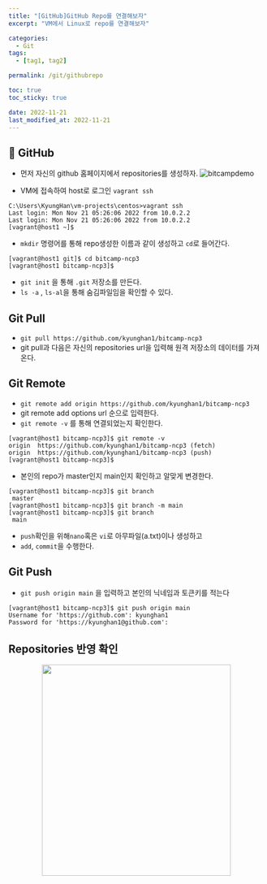 ```yaml
---
title: "[GitHub]GitHub Repo를 연결해보자"
excerpt: "VM에서 Linux로 repo를 연결해보자"

categories:
  - Git
tags:
  - [tag1, tag2]

permalink: /git/githubrepo

toc: true
toc_sticky: true

date: 2022-11-21
last_modified_at: 2022-11-21
---
```


## 🦥 GitHub

- 먼저 자신의 github 홈페이지에서 repositories를 생성하자.
![bitcampdemo](https://user-images.githubusercontent.com/118426681/203039943-3caafe9e-b6b8-4e1d-992e-e4a86a686434.png)

- VM에 접속하여 host로 로그인 `vagrant ssh`
```
C:\Users\KyungHan\vm-projects\centos>vagrant ssh
Last login: Mon Nov 21 05:26:06 2022 from 10.0.2.2
Last login: Mon Nov 21 05:26:06 2022 from 10.0.2.2
[vagrant@host1 ~]$
```
- `mkdir` 명령어를 통해 repo생성한 이름과 같이 생성하고 `cd`로 들어간다.
```
[vagrant@host1 git]$ cd bitcamp-ncp3
[vagrant@host1 bitcamp-ncp3]$
```
- `git init` 을 통해 `.git` 저장소를 만든다.
- `ls -a` , `ls-al`을 통해 숨김파일임을 확인할 수 있다.
## Git Pull
- `git pull https://github.com/kyunghan1/bitcamp-ncp3` 
- git pull과 다음은 자신의 repositories url을 입력해 원격 저장소의 데이터를 가져온다.
## Git Remote
- `git remote add origin https://github.com/kyunghan1/bitcamp-ncp3`
- git remote add options url 순으로 입력한다.
- `git remote -v` 를 통해 연결되었는지 확인한다.
```
[vagrant@host1 bitcamp-ncp3]$ git remote -v
origin  https://github.com/kyunghan1/bitcamp-ncp3 (fetch)
origin  https://github.com/kyunghan1/bitcamp-ncp3 (push)
[vagrant@host1 bitcamp-ncp3]$
```
- 본인의 repo가 master인지 main인지 확인하고 알맞게 변경한다.
```
[vagrant@host1 bitcamp-ncp3]$ git branch
 master
[vagrant@host1 bitcamp-ncp3]$ git branch -m main
[vagrant@host1 bitcamp-ncp3]$ git branch
 main
```
- `push`확인을 위해`nano`혹은 `vi`로 아무파일(a.txt)이나 생성하고
- `add`, `commit`을 수행한다.

## Git Push

- `git push origin main` 을 입력하고 본인의 닉네임과 토큰키를 적는다
```
[vagrant@host1 bitcamp-ncp3]$ git push origin main
Username for 'https://github.com': kyunghan1
Password for 'https://kyunghan1@github.com':
```
## Repositories 반영 확인

<p align="center"><img src="https://user-images.githubusercontent.com/118426681/203054121-a1e145c7-abbf-4151-b07d-c85be2c74840.png" height="416px" width="372px"></p>
